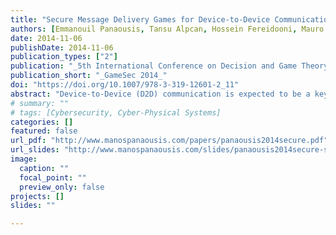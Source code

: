 ```yaml
---
title: "Secure Message Delivery Games for Device-to-Device Communications"
authors: [Emmanouil Panaousis, Tansu Alpcan, Hossein Fereidooni, Mauro Conti]
date: 2014-11-06
publishDate: 2014-11-06
publication_types: ["2"]
publication: "_5th International Conference on Decision and Game Theory for Security_"
publication_short: "_GameSec 2014_"
doi: "https://doi.org/10.1007/978-3-319-12601-2_11"
abstract: "Device-to-Device (D2D) communication is expected to be a key feature supported by next generation cellular networks. D2D can extend the cellular coverage allowing users to communicate when telecommunications infrastructure are highly congested or absent. In D2D networks, any message delivery from a source to a destination relies exclusively on intermediate devices. Each device can run different kinds of mobile security software, which offer protection against viruses and other harmful programs by using real-time scanning in every file entering the device. In this paper, we investigate the best D2D network path to deliver a potentially malicious message from a source to a destination. Although our primary objective is to increase security, we also investigate the contribution of energy costs and quality-of-service to the path selection. To this end, we propose the Secure Message Delivery (SMD) protocol, whose main functionality is determined by the solution of the Secure Message Delivery Game (SMDG). This game is played between the defender (i.e., the D2D network) which abstracts all legitimate network devices and the attacker which abstracts any adversary that can inject different malicious messages into the D2D network in order, for instance, to infect a device with malware. Simulation results demonstrate the degree of improvement that SMD introduces as opposed to a shortest path routing protocol. This improvement has been measured in terms of the defender’s expected cost as defined in SMDGs. This cost includes security expected damages, energy consumption incurred due to messages inspection, and the quality-of-service of the D2D message communications."
# summary: ""
# tags: [Cybersecurity, Cyber-Physical Systems]
categories: []
featured: false
url_pdf: "http://www.manospanaousis.com/papers/panaousis2014secure.pdf"
url_slides: "http://www.manospanaousis.com/slides/panaousis2014secure-slides.pdf"
image:
  caption: ""
  focal_point: ""
  preview_only: false
projects: []
slides: ""

---
```

